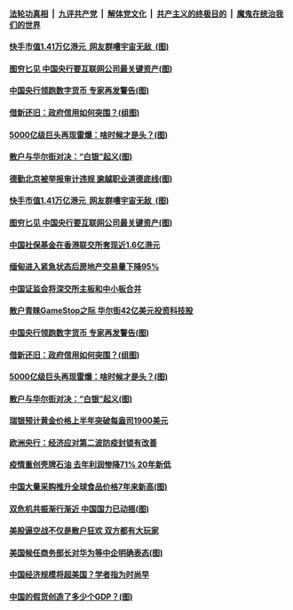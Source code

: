 ####  [法轮功真相](../../../../basic/blob/master/README.md?t=02061331) &nbsp;|&nbsp; [九评共产党](../../../../9ping.md/blob/master/README.md?t=02061331) &nbsp;|&nbsp; [解体党文化](../../../../jtdwh.md/blob/master/README.md?t=02061331)  &nbsp;|&nbsp; [共产主义的终极目的](../../../../gczydzjmd.md/blob/master/README.md?t=02061331) &nbsp;|&nbsp; [魔鬼在统治我们的世界](../../../../mgztzwmdsj.md/blob/master/README.md?t=02061331) 

#### [快手市值1.41万亿港元&nbsp; 网友群嘈宇宙无敌 &nbsp;(图)](../pages/p5/961620.md?t=02061331) 

#### [图穷匕见 中国央行要互联网公司最关键资产(图)](../pages/p5/961590.md?t=02061331) 

#### [中国央行领跑数字货币 专家再发警告(图)](../pages/p5/961557.md?t=02061331) 

#### [借新还旧：政府信用如何突围？(组图)](../pages/p5/961501.md?t=02061331) 

#### [5000亿级巨头再现雷爆：啥时候才是头？(图)](../pages/p5/961507.md?t=02061331) 

#### [散户与华尔街对决：“白银”起义(图)](../pages/p5/961498.md?t=02061331) 

#### [德勤北京被举报审计违规 逾越职业道德底线(图)](../pages/p5/961630.md?t=02061331) 

#### [快手市值1.41万亿港元&nbsp; 网友群嘈宇宙无敌 &nbsp;(图)](../pages/p5/961620.md?t=02061331) 

#### [图穷匕见 中国央行要互联网公司最关键资产(图)](../pages/p5/961590.md?t=02061331) 

#### [中国社保基金在香港联交所套现近1.6亿港元](../pages/p5/961591.md?t=02061331) 

#### [缅甸进入紧急状态后房地产交易量下降95%](../pages/p5/961567.md?t=02061331) 

#### [中国证监会将深交所主板和中小板合并](../pages/p5/961566.md?t=02061331) 

#### [散户青睐GameStop之际 华尔街42亿美元投资科技股](../pages/p5/961563.md?t=02061331) 

#### [中国央行领跑数字货币 专家再发警告(图)](../pages/p5/961557.md?t=02061331) 

#### [借新还旧：政府信用如何突围？(组图)](../pages/p5/961501.md?t=02061331) 

#### [5000亿级巨头再现雷爆：啥时候才是头？(图)](../pages/p5/961507.md?t=02061331) 

#### [散户与华尔街对决：“白银”起义(图)](../pages/p5/961498.md?t=02061331) 

#### [瑞银预计黄金价格上半年突破每盎司1900美元](../pages/p5/961483.md?t=02061331) 

#### [欧洲央行：经济应对第二波防疫封锁有改善](../pages/p5/961482.md?t=02061331) 

#### [疫情重创壳牌石油 去年利润惨降71% 20年新低](../pages/p5/961480.md?t=02061331) 

#### [中国大量采购推升全球食品价格7年来新高(图)](../pages/p5/961474.md?t=02061331) 

#### [双危机共振渐行渐近 中国国力已动摇(图)](../pages/p5/961455.md?t=02061331) 

#### [美股逼空战不仅是散户狂欢 双方都有大玩家](../pages/p5/961448.md?t=02061331) 

#### [美国候任商务部长对华为等中企明确表态(图)](../pages/p5/961443.md?t=02061331) 

#### [中国经济规模将超美国？学者指为时尚早](../pages/p5/961442.md?t=02061331) 

#### [中国的假货创造了多少个GDP？(图)](../pages/p5/961380.md?t=02061331) 

